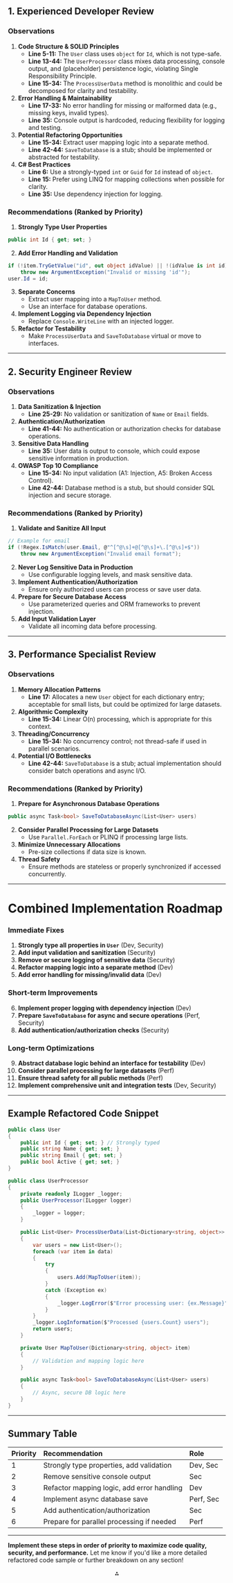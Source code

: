 ## 1. Experienced Developer Review

### Observations

1. **Code Structure \& SOLID Principles**
    - **Line 5-11:** The `User` class uses `object` for `Id`, which is not type-safe.
    - **Line 13-44:** The `UserProcessor` class mixes data processing, console output, and (placeholder) persistence logic, violating Single Responsibility Principle.
    - **Line 15-34:** The `ProcessUserData` method is monolithic and could be decomposed for clarity and testability.
2. **Error Handling \& Maintainability**
    - **Line 17-33:** No error handling for missing or malformed data (e.g., missing keys, invalid types).
    - **Line 35:** Console output is hardcoded, reducing flexibility for logging and testing.
3. **Potential Refactoring Opportunities**
    - **Line 15-34:** Extract user mapping logic into a separate method.
    - **Line 42-44:** `SaveToDatabase` is a stub; should be implemented or abstracted for testability.
4. **C\# Best Practices**
    - **Line 6:** Use a strongly-typed `int` or `Guid` for `Id` instead of `object`.
    - **Line 15:** Prefer using LINQ for mapping collections when possible for clarity.
    - **Line 35:** Use dependency injection for logging.

### Recommendations (Ranked by Priority)

1. **Strongly Type User Properties**

```csharp
public int Id { get; set; }
```

2. **Add Error Handling and Validation**

```csharp
if (!item.TryGetValue("id", out object idValue) || !(idValue is int id))
    throw new ArgumentException("Invalid or missing 'id'");
user.Id = id;
```

3. **Separate Concerns**
    - Extract user mapping into a `MapToUser` method.
    - Use an interface for database operations.
4. **Implement Logging via Dependency Injection**
    - Replace `Console.WriteLine` with an injected logger.
5. **Refactor for Testability**
    - Make `ProcessUserData` and `SaveToDatabase` virtual or move to interfaces.

---

## 2. Security Engineer Review

### Observations

1. **Data Sanitization \& Injection**
    - **Line 25-29:** No validation or sanitization of `Name` or `Email` fields.
2. **Authentication/Authorization**
    - **Line 41-44:** No authentication or authorization checks for database operations.
3. **Sensitive Data Handling**
    - **Line 35:** User data is output to console, which could expose sensitive information in production.
4. **OWASP Top 10 Compliance**
    - **Line 15-34:** No input validation (A1: Injection, A5: Broken Access Control).
    - **Line 42-44:** Database method is a stub, but should consider SQL injection and secure storage.

### Recommendations (Ranked by Priority)

1. **Validate and Sanitize All Input**

```csharp
// Example for email
if (!Regex.IsMatch(user.Email, @"^[^@\s]+@[^@\s]+\.[^@\s]+$"))
    throw new ArgumentException("Invalid email format");
```

2. **Never Log Sensitive Data in Production**
    - Use configurable logging levels, and mask sensitive data.
3. **Implement Authentication/Authorization**
    - Ensure only authorized users can process or save user data.
4. **Prepare for Secure Database Access**
    - Use parameterized queries and ORM frameworks to prevent injection.
5. **Add Input Validation Layer**
    - Validate all incoming data before processing.

---

## 3. Performance Specialist Review

### Observations

1. **Memory Allocation Patterns**
    - **Line 17:** Allocates a new `User` object for each dictionary entry; acceptable for small lists, but could be optimized for large datasets.
2. **Algorithmic Complexity**
    - **Line 15-34:** Linear O(n) processing, which is appropriate for this context.
3. **Threading/Concurrency**
    - **Line 15-34:** No concurrency control; not thread-safe if used in parallel scenarios.
4. **Potential I/O Bottlenecks**
    - **Line 42-44:** `SaveToDatabase` is a stub; actual implementation should consider batch operations and async I/O.

### Recommendations (Ranked by Priority)

1. **Prepare for Asynchronous Database Operations**

```csharp
public async Task<bool> SaveToDatabaseAsync(List<User> users)
```

2. **Consider Parallel Processing for Large Datasets**
    - Use `Parallel.ForEach` or PLINQ if processing large lists.
3. **Minimize Unnecessary Allocations**
    - Pre-size collections if data size is known.
4. **Thread Safety**
    - Ensure methods are stateless or properly synchronized if accessed concurrently.

---

# Combined Implementation Roadmap

### **Immediate Fixes**

1. **Strongly type all properties in `User`** (Dev, Security)
2. **Add input validation and sanitization** (Security)
3. **Remove or secure logging of sensitive data** (Security)
4. **Refactor mapping logic into a separate method** (Dev)
5. **Add error handling for missing/invalid data** (Dev)

### **Short-term Improvements**

6. **Implement proper logging with dependency injection** (Dev)
7. **Prepare `SaveToDatabase` for async and secure operations** (Perf, Security)
8. **Add authentication/authorization checks** (Security)

### **Long-term Optimizations**

9. **Abstract database logic behind an interface for testability** (Dev)
10. **Consider parallel processing for large datasets** (Perf)
11. **Ensure thread safety for all public methods** (Perf)
12. **Implement comprehensive unit and integration tests** (Dev, Security)

---

## Example Refactored Code Snippet

```csharp
public class User
{
    public int Id { get; set; } // Strongly typed
    public string Name { get; set; }
    public string Email { get; set; }
    public bool Active { get; set; }
}

public class UserProcessor
{
    private readonly ILogger _logger;
    public UserProcessor(ILogger logger)
    {
        _logger = logger;
    }

    public List<User> ProcessUserData(List<Dictionary<string, object>> data)
    {
        var users = new List<User>();
        foreach (var item in data)
        {
            try
            {
                users.Add(MapToUser(item));
            }
            catch (Exception ex)
            {
                _logger.LogError($"Error processing user: {ex.Message}");
            }
        }
        _logger.LogInformation($"Processed {users.Count} users");
        return users;
    }

    private User MapToUser(Dictionary<string, object> item)
    {
        // Validation and mapping logic here
    }

    public async Task<bool> SaveToDatabaseAsync(List<User> users)
    {
        // Async, secure DB logic here
    }
}
```


---

## **Summary Table**

| Priority | Recommendation | Role |
| :-- | :-- | :-- |
| 1 | Strongly type properties, add validation | Dev, Sec |
| 2 | Remove sensitive console output | Sec |
| 3 | Refactor mapping logic, add error handling | Dev |
| 4 | Implement async database save | Perf, Sec |
| 5 | Add authentication/authorization | Sec |
| 6 | Prepare for parallel processing if needed | Perf |


---

**Implement these steps in order of priority to maximize code quality, security, and performance.**
Let me know if you'd like a more detailed refactored code sample or further breakdown on any section!

<div style="text-align: center">⁂</div>

[^1]: processUserData.txt

